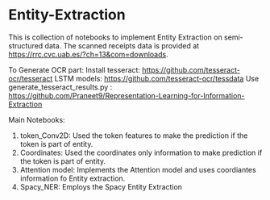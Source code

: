 # Entity-Extraction
This is collection of notebooks to implement Entity Extraction on semi-structured data.
The scanned receipts data is provided at https://rrc.cvc.uab.es/?ch=13&com=downloads. 

To Generate OCR part:
Install tesseract: https://github.com/tesseract-ocr/tesseract
LSTM models: https://github.com/tesseract-ocr/tessdata
Use generate_tesseract_results.py : https://github.com/Praneet9/Representation-Learning-for-Information-Extraction


Main Notebooks:
1. token_Conv2D: Used the token features to make the prediction if the token is part of entity.
2. Coordinates: Used the coordinates only information to make prediction if the token is part of entity.
3. Attention model: Implements the Attention model and uses coordiantes information fo Entity extraction.
4. Spacy_NER: Employs the Spacy Entity Extraction
